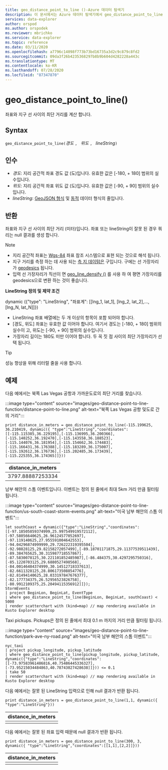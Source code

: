 ```yaml
---
title: geo_distance_point_to_line ()-Azure 데이터 탐색기
description: 이 문서에서는 Azure 데이터 탐색기에서 geo_distance_point_to_line ()에 대해 설명 합니다.
services: data-explorer
author: orspod
ms.author: orspodek
ms.reviewer: mbrichko
ms.service: data-explorer
ms.topic: reference
ms.date: 03/11/2020
ms.openlocfilehash: a7796c14098f773b73bd16735a3d2c9c879c8fd2
ms.sourcegitcommit: 09da3f26b4235368297b8b9b604d4282228a443c
ms.translationtype: MT
ms.contentlocale: ko-KR
ms.lasthandoff: 07/28/2020
ms.locfileid: "87347870"
---
```

# <a name="geo_distance_point_to_line"></a>geo_distance_point_to_line()

좌표와 지구 선 사이의 최단 거리를 계산 합니다.

## <a name="syntax"></a>Syntax

`geo_distance_point_to_line(`*경도* `, ` *위도* `, ` *lineString*`)`

## <a name="arguments"></a>인수

* *경도*: 지리 공간적 좌표 경도 값 (도)입니다. 유효한 값은 [-180, + 180] 범위의 실수입니다.
* *위도*: 지리 공간적 좌표 위도 값 (도)입니다. 유효한 값은 [-90, + 90] 범위의 실수입니다.
* *lineString*: [GeoJSON 형식](https://tools.ietf.org/html/rfc7946) 및 [동적](./scalar-data-types/dynamic.md) 데이터 형식의 줄입니다.

## <a name="returns"></a>반환

좌표와 지구 선 사이의 최단 거리 (미터)입니다. 좌표 또는 lineString이 잘못 된 경우 쿼리는 null 결과를 생성 합니다.

> [!NOTE]
> * 지리 공간적 좌표는 [Wgs-84](https://earth-info.nga.mil/GandG/update/index.php?action=home) 좌표 참조 시스템으로 표현 되는 것으로 해석 됩니다.
> * 지구 거리를 측정 하는 데 사용 되는 [측 지 데이텀은](https://en.wikipedia.org/wiki/Geodetic_datum) 구입니다. 구에는 선 가장자리가 [geodesics](https://en.wikipedia.org/wiki/Geodesic) 됩니다.
> * 입력 선 가장자리가 직선이 면 [geo_line_densify ()](geo-line-densify-function.md) 를 사용 하 여 평면 가장자리를 geodesics으로 변환 하는 것이 좋습니다.

**LineString 정의 및 제약 조건**

dynamic ({"type": "LineString", "좌표계": [[lng_1, lat_1], [lng_2, lat_2],..., [lng_N, lat_N]]})

* LineString 좌표 배열에는 두 개 이상의 항목이 포함 되어야 합니다.
* [경도, 위도] 좌표는 유효한 값 이어야 합니다. 여기서 경도는 [-180, + 180] 범위의 실수이 고, 위도는 [-90, + 90] 범위의 실수입니다.
* 가장자리 길이는 180도 미만 이어야 합니다. 두 꼭 짓 점 사이의 최단 가장자리가 선택 됩니다.

> [!TIP]
> 성능 향상을 위해 리터럴 줄을 사용 합니다.

## <a name="examples"></a>예제

다음 예에서는 북쪽 Las Vegas 공항과 가까운도로의 최단 거리를 찾습니다.

:::image type="content" source="images/geo-distance-point-to-line-function/distance-point-to-line.png" alt-text="북쪽 Las Vegas 공항 및도로 간의 거리":::

<!-- csl: https://help.kusto.windows.net/Samples -->
```kusto
print distance_in_meters = geo_distance_point_to_line(-115.199625, 36.210419, dynamic({ "type":"LineString","coordinates":[[-115.115385,36.229195],[-115.136995,36.200366],[-115.140252,36.192470],[-115.143558,36.188523],[-115.144076,36.181954],[-115.154662,36.174483],[-115.166431,36.176388],[-115.183289,36.175007],[-115.192612,36.176736],[-115.202485,36.173439],[-115.225355,36.174365]]}))
```

| distance_in_meters |
|--------------------|
| 3797.88887253334   |

남부 해안의 스톰 이벤트입니다. 이벤트는 정의 된 줄에서 최대 5km 거리 만큼 필터링 됩니다.

:::image type="content" source="images/geo-distance-point-to-line-function/us-south-coast-storm-events.png" alt-text="미국 남부 해안의 스톰 이벤트":::

<!-- csl: https://help.kusto.windows.net/Samples -->
```kusto
let southCoast = dynamic({"type":"LineString","coordinates":[[-97.18505859374999,25.997549919572112],[-97.58056640625,26.96124577052697],[-97.119140625,27.955591004642553],[-94.04296874999999,29.726222319395504],[-92.98828125,29.82158272057499],[-89.18701171875,29.11377539511439],[-89.384765625,30.315987718557867],[-87.5830078125,30.221101852485987],[-86.484375,30.4297295750316],[-85.1220703125,29.6880527498568],[-84.00146484374999,30.14512718337613],[-82.6611328125,28.806173508854776],[-82.81494140625,28.033197847676377],[-82.177734375,26.52956523826758],[-80.9912109375,25.20494115356912]]});
StormEvents
| project BeginLon, BeginLat, EventType
| where geo_distance_point_to_line(BeginLon, BeginLat, southCoast) < 5000
| render scatterchart with (kind=map) // map rendering available in Kusto Explorer desktop
```

Taxi pickups. Pickups은 정의 된 줄에서 최대 0.1 m 까지의 거리 만큼 필터링 됩니다.

:::image type="content" source="images/geo-distance-point-to-line-function/park-ave-ny-road.png" alt-text="미국 남부 해안의 스톰 이벤트":::

<!-- csl: https://help.kusto.windows.net/Samples -->
```kusto
nyc_taxi
| project pickup_longitude, pickup_latitude
| where geo_distance_point_to_line(pickup_longitude, pickup_latitude, dynamic({"type":"LineString","coordinates":[[-73.97583961486816,40.75486445336327],[-73.95215034484863,40.78743027428638]]})) <= 0.1
| take 50
| render scatterchart with (kind=map) // map rendering available in Kusto Explorer desktop
```

다음 예에서는 잘못 된 LineString 입력으로 인해 null 결과가 반환 됩니다.

<!-- csl: https://help.kusto.windows.net/Samples -->
```kusto
print distance_in_meters = geo_distance_point_to_line(1,1, dynamic({ "type":"LineString"}))
```

| distance_in_meters |
|--------------------|
|                    |

다음 예에서는 잘못 된 좌표 입력 때문에 null 결과가 반환 됩니다.

```kusto
print distance_in_meters = geo_distance_point_to_line(300, 3, dynamic({ "type":"LineString","coordinates":[[1,1],[2,2]]}))
```

| distance_in_meters |
|--------------------|
|                    |
